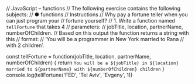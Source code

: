 // JavaScript – functions
// The following exercise contains the following subjects:
// ● functions
// Instructions
// Why pay a fortune teller when you can just program your
// fortune yourself?
// 1. Write a function named `tellFortune` that takes 4
// parameters:
// jobTitle, location, partnerName, numberOfChildren.
// Based on this output the function returns a string with this
// format:
// ‘You will be a programmer in New York married to Rana
// with 2 children’.

const tellFortune = function(jobTitle, location, partnerName, numberOfChildren) {
    return `You will be a ${jobTitle} in ${location} married to ${partnerName} with ${numberOfChildren} children`
}
console.log(tellFortune('FED', 'Tel Aviv', 'Evgeny', 1))